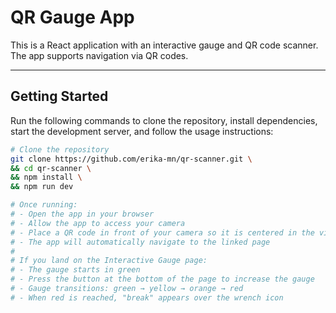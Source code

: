 # QR Gauge App

This is a React application with an interactive gauge and QR code scanner.  
The app supports navigation via QR codes.

---

## Getting Started

Run the following commands to clone the repository, install dependencies, start the development server, and follow the usage instructions:

```bash
# Clone the repository
git clone https://github.com/erika-mn/qr-scanner.git \
&& cd qr-scanner \
&& npm install \
&& npm run dev

# Once running:
# - Open the app in your browser
# - Allow the app to access your camera
# - Place a QR code in front of your camera so it is centered in the viewfinder
# - The app will automatically navigate to the linked page
#
# If you land on the Interactive Gauge page:
# - The gauge starts in green
# - Press the button at the bottom of the page to increase the gauge
# - Gauge transitions: green → yellow → orange → red
# - When red is reached, "break" appears over the wrench icon
```

